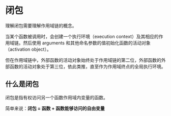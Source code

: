 # 闭包

理解闭包需要理解作用域链的概念。

当某个函数被调用时，会创建一个执行环境（execution context）及其相应的作用域链。然后使用 arguments 和其他命名参数的值初始化函数的活动对象（activation object）。

但在作用域链中，外部函数的活动对象始终处于作用域链的第二位，外部函数的外部函数的活动对象处于第三位，依此类推，直至作为作用域终点的全局执行环境。

## 什么是闭包

闭包是指有权访问另一个函数作用域内变量的函数。

简单来说：**闭包 = 函数 + 函数能够访问的自由变量**


